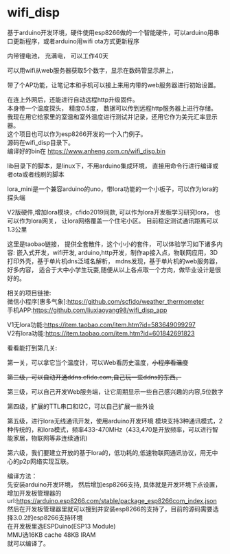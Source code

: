 # wifi_disp
基于arduino开发环境，硬件使用esp8266做的一个智能硬件，可以arduino用串口更新程序，或者arduino用wifi ota方式更新程序

内带锂电池， 充满电， 可以工作40天

可以用wifi从web服务器获取5个数字，显示在数码管显示屏上，

带了个AP功能，让笔记本和手机可以接上来用内带的web服务器进行初始设置。

在连上外网后，还能进行自动远程http升级固件。  
本身带一个温度探头， 精度0.5度， 数据可以传到远程http服务器上进行存储。  
我现在用它给家里的室温和室外温度进行测试并记录，还用它作为美元汇率显示器。  
这个项目也可以作为esp8266开发的一个入门例子。  
源码在wifi_disp目录下。   
编译好的bin在 https://www.anheng.com.cn/wifi_disp.bin  

lib目录下的脚本，是linux下，不用arduino集成环境， 直接用命令行进行编译或者ota或者线刷的脚本

lora_mini是一个兼容arduino的uno，带lora功能的一个小板子，可以作为lora的探头端  

 V2版硬件,增加lora模块，cfido2019同款, 可以作为lora开发板学习研究lora， 也可以作为lora网关， 让lora网络覆盖一个住宅小区。  目前稳定测试通讯距离可以1.3公里  

这里是taobao链接， 提供全套散件，这个小小的套件， 可以体验学习如下诸多内容: 嵌入式开发，wifi开发, arduino,http开发，制作ap接入点，物联网应用，3D打印外壳，基于单片机dns泛域名解析， mdns发现，基于单片机的web服务器，好多内容， 适合于大中小学生玩耍,随便从以上各点取一个方向，做毕业设计是很好的。 

相关的项目链接:  
微信小程序[惠多气象]:https://github.com/scfido/weather_thermometer  
手机APP:https://github.com/liuxiaoyang98/wifi_disp_app  

V1无lora功能:https://item.taobao.com/item.htm?id=583649099297    
V2有lora功能:https://item.taobao.com/item.htm?id=601842691823  

看看能打到第几关:  

第一关，可以拿它当个温度计，可以Web看历史温度，~~小程序看温度~~

~~第二级，可以自动开通ddns.cfido.com,自己玩一些ddns的东西。~~

第三级，可以自己开发Web服务端，让它周期显示一些自己感兴趣的内容,5位数字

第四级，扩展的TTL串口和I2C，可以自己扩展一些外设

第五级，进行lora无线通讯开发，使用arduino开发环境
模块支持3种通讯模式，2种传统的，和lora模式，频率433-470MHz（433,470是开放频率，可以进行智能家居，物联网等非连续通讯)

第六级，我们要建立开放的基于lora的，低功耗的,低速物联网通讯协议，用无中心的p2p网络实现互联。

编译方法：  
先安装arduino开发环境， 然后增加esp8266支持, 具体就是开发环境下点设置， 增加开发板管理器的url:https://arduino.esp8266.com/stable/package_esp8266com_index.json   
然后在开发板管理器里就可以搜到并安装esp8266的支持了，目前的源码需要选择3.0.2的esp8266支持环境  
在开发板里选ESPDuino(ESP13 Module)  
MMU选16KB cache 48KB IRAM  
就可以编译了。 

